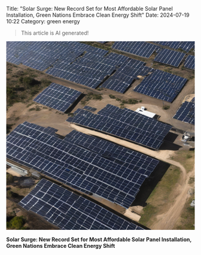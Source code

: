 Title: "Solar Surge: New Record Set for Most Affordable Solar Panel Installation, Green Nations Embrace Clean Energy Shift"
Date: 2024-07-19 10:22
Category: green energy

> This article is AI generated!

![Alt Text](images/2024-07-19-solar-surge-new-record-set-for-most-affordable-solar-panel-installation-green-nations-embrace-clean-energy-shift.png)

**Solar Surge: New Record Set for Most Affordable Solar Panel Installation, Green Nations Embrace Clean Energy Shift**